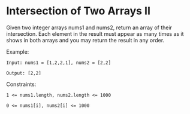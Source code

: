 # Intersection of Two Arrays II
Given two integer arrays nums1 and nums2, return an array of their intersection. Each element in the result must appear as many times as it shows in both arrays and you may return the result in any order.

Example:
```
Input: nums1 = [1,2,2,1], nums2 = [2,2]

Output: [2,2]
```

Constraints:
```
1 <= nums1.length, nums2.length <= 1000

0 <= nums1[i], nums2[i] <= 1000
```